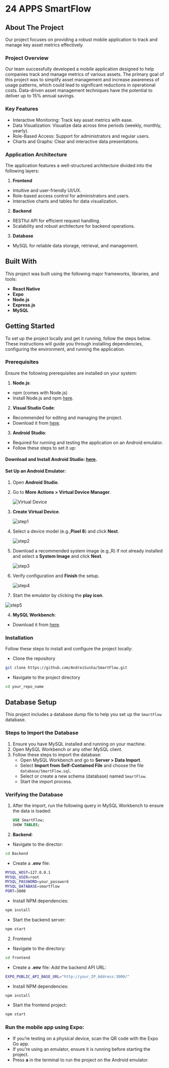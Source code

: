 # 24 APPS SmartFlow

## About The Project

Our project focuses on providing a robust mobile application to track and manage key asset metrics effectively.

### Project Overview

Our team successfully developed a mobile application designed to help companies track and manage metrics of various assets. The primary goal of this project was to simplify asset management and increase awareness of usage patterns, which could lead to significant reductions in operational costs. Data-driven asset management techniques have the potential to deliver up to 15% annual savings.

### Key Features

- Interactive Monitoring: Track key asset metrics with ease.
- Data Visualization: Visualize data across time periods (weekly, monthly, yearly).
- Role-Based Access: Support for administrators and regular users.
- Charts and Graphs: Clear and interactive data presentations.

### Application Architecture

The application features a well-structured architecture divided into the following layers:

1. **Frontend**

- Intuitive and user-friendly UI/UX.
- Role-based access control for administrators and users.
- Interactive charts and tables for data visualization.

2. **Backend**

- RESTful API for efficient request handling.
- Scalability and robust architecture for backend operations.

3. **Database**

- MySQL for reliable data storage, retrieval, and management.

## Built With

This project was built using the following major frameworks, libraries, and tools:

- **React Native**
- **Expo**
- **Node.js**
- **Express.js**
- **MySQL**

## Getting Started

To set up the project locally and get it running, follow the steps below. These instructions will guide you through installing dependencies, configuring the environment, and running the application.

### Prerequisites

Ensure the following prerequisites are installed on your system:

1. **Node.js**:

- npm (comes with Node.js)
- Install Node.js and npm [here](https://nodejs.org/en/download/prebuilt-installer/current).

2. **Visual Studio Code**:

- Recommended for editing and managing the project.
- Download it from [here](https://code.visualstudio.com/download).

3. **Android Studio**:

- Required for running and testing the application on an Android emulator.
- Follow these steps to set it up:

#### Download and Install Android Studio: [here](https://developer.android.com/studio).

#### Set Up an Android Emulator:

1. Open **Android Studio**.
2. Go to **More Actions > Virtual Device Manager**.

   ![Virtual Device](https://github.com/user-attachments/assets/4f0dcedb-59f2-436c-9ee4-56f70e3f33fb)

3. **Create Virtual Device**.

   ![step1](https://github.com/user-attachments/assets/b3a59167-fcbc-4a46-8de3-b9c4c4bbe977)

4. Select a device model (e.g.,**Pixel 8**) and click **Next**.

   ![step2](https://github.com/user-attachments/assets/0f3fab6f-753b-4049-bac9-615d90897c58)

5. Download a recommended system image (e.g.,R) if not already installed and select a **System Image** and click **Next**.

   ![step3](https://github.com/user-attachments/assets/963a690a-e2f6-495c-b30b-18f3e645a020)

6. Verify configuration and **Finish** the setup.

   ![step4](https://github.com/user-attachments/assets/9d6ca0b8-29c1-40e2-aa40-e7602adbf2dd)

7. Start the emulator by clicking the **play icon**.

![step5](https://github.com/user-attachments/assets/9d2d4eb8-2f22-4c6c-b2b1-5e4a92503d55)

4. **MySQL Workbench**:

- Download it from [here](https://dev.mysql.com/downloads/workbench/).

### Installation

Follow these steps to install and configure the project locally:

- Clone the repository

```sh
git clone https://github.com/AndreiSusha/SmartFlow.git
```

- Navigate to the project directory

```sh
cd your_repo_name
```

## Database Setup

This project includes a database dump file to help you set up the `SmartFlow` database.

### Steps to Import the Database

1. Ensure you have MySQL installed and running on your machine.
2. Open MySQL Workbench or any other MySQL client.
3. Follow these steps to import the database:
   - Open MySQL Workbench and go to **Server > Data Import**.
   - Select **Import from Self-Contained File** and choose the file `database/SmartFlow.sql`.
   - Select or create a new schema (database) named `SmartFlow`.
   - Start the import process.

### Verifying the Database

1. After the import, run the following query in MySQL Workbench to ensure the data is loaded:

   ```sql
   USE SmartFlow;
   SHOW TABLES;

   ```

1. **Backend**:

- Navigate to the director:

```sh
cd Backend
```

- Create a **.env** file:

```sh
MYSQL_HOST=127.0.0.1
MYSQL_USER=root
MYSQL_PASSWORD=your_password
MYSQL_DATABASE=smartflow
PORT=3000
```

- Install NPM dependencies:

```sh
npm install
```

- Start the backend server:

```sh
npm start
```

2. Frontend

- Navigate to the directory:

```sh
cd frontend
```

- Create a **.env** file:
  Add the backend API URL:

```sh
EXPO_PUBLIC_API_BASE_URL="http://your_IP_Address:3000/"
```

- Install NPM dependencies:

```sh
npm install
```

- Start the frontend project:

```sh
npm start
```

### Run the mobile app using Expo:

- If you’re testing on a physical device, scan the QR code with the Expo Go app.
- If you're using an emulator, ensure it is running before starting the project.
- Press **a** in the terminal to run the project on the Android emulator.
